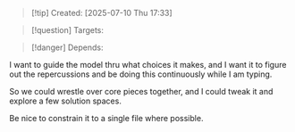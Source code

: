 
>[!tip] Created: [2025-07-10 Thu 17:33]

>[!question] Targets: 

>[!danger] Depends: 

I want to guide the model thru what choices it makes, and I want it to figure out the repercussions and be doing this continuously while I am typing.

So we could wrestle over core pieces together, and I could tweak it and explore a few solution spaces.

Be nice to constrain it to a single file where possible.